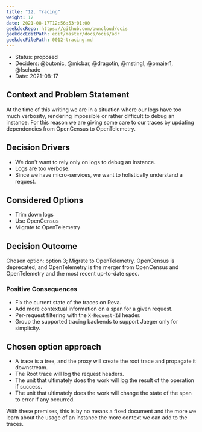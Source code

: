 ```yaml
---
title: "12. Tracing"
weight: 12
date: 2021-08-17T12:56:53+01:00
geekdocRepo: https://github.com/owncloud/ocis
geekdocEditPath: edit/master/docs/ocis/adr
geekdocFilePath: 0012-tracing.md
---
```


* Status: proposed
* Deciders: @butonic, @micbar, @dragotin, @mstingl, @pmaier1, @fschade
* Date: 2021-08-17

## Context and Problem Statement

At the time of this writing we are in a situation where our logs have too much verbosity, rendering impossible or rather difficult to debug an instance. For this reason we are giving some care to our traces by updating dependencies from OpenCensus to OpenTelemetry.

## Decision Drivers

- We don't want to rely only on logs to debug an instance.
- Logs are too verbose.
- Since we have micro-services, we want to holistically understand a request.

## Considered Options

- Trim down logs
- Use OpenCensus
- Migrate to OpenTelemetry

## Decision Outcome

Chosen option: option 3; Migrate to OpenTelemetry. OpenCensus is deprecated, and OpenTelemetry is the merger from OpenCensus and OpenTelemetry and the most recent up-to-date spec.

### Positive Consequences

- Fix the current state of the traces on Reva.
- Add more contextual information on a span for a given request.
- Per-request filtering with the `X-Request-Id` header.
- Group the supported tracing backends to support Jaeger only for simplicity.

## Chosen option approach

- A trace is a tree, and the proxy will create the root trace and propagate it downstream.
- The Root trace will log the request headers.
- The unit that ultimately does the work will log the result of the operation if success.
- The unit that ultimately does the work will change the state of the span to error if any occurred.


With these premises, this is by no means a fixed document and the more we learn about the usage of an instance the more context we can add to the traces.
